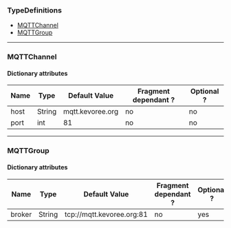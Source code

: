 ### TypeDefinitions
 - [MQTTChannel](#MQTTChannel)
 - [MQTTGroup](#MQTTCGroup)

-------------------------------------

### MQTTChannel
#### Dictionary attributes
| Name | Type   | Default Value    | Fragment dependant ? | Optional ? |
|------|--------|------------------|----------------------|------------|
| host | String | mqtt.kevoree.org | no                   | no         |
| port | int    | 81               | no                   | no         |

-------------------------------------

### MQTTGroup
#### Dictionary attributes
| Name   | Type   | Default Value             | Fragment dependant ? | Optional ? |
|--------|--------|---------------------------|----------------------|------------|
| broker | String | tcp://mqtt.kevoree.org:81 | no                   | yes        |
